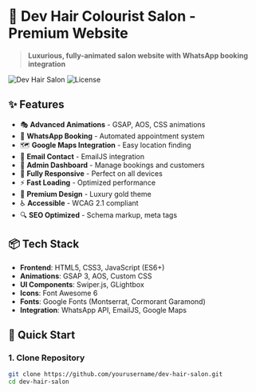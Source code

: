 # 🎨 Dev Hair Colourist Salon - Premium Website

> **Luxurious, fully-animated salon website with WhatsApp booking integration**

![Dev Hair Salon](https://img.shields.io/badge/Status-Production%20Ready-success)
![License](https://img.shields.io/badge/License-MIT-blue)

## ✨ Features

- 🎭 **Advanced Animations** - GSAP, AOS, CSS animations
- 📱 **WhatsApp Booking** - Automated appointment system
- 🗺️ **Google Maps Integration** - Easy location finding
- 📧 **Email Contact** - EmailJS integration
- 🔐 **Admin Dashboard** - Manage bookings and customers
- 📱 **Fully Responsive** - Perfect on all devices
- ⚡ **Fast Loading** - Optimized performance
- 🎨 **Premium Design** - Luxury gold theme
- ♿ **Accessible** - WCAG 2.1 compliant
- 🔍 **SEO Optimized** - Schema markup, meta tags

## 📦 Tech Stack

- **Frontend**: HTML5, CSS3, JavaScript (ES6+)
- **Animations**: GSAP 3, AOS, Custom CSS
- **UI Components**: Swiper.js, GLightbox
- **Icons**: Font Awesome 6
- **Fonts**: Google Fonts (Montserrat, Cormorant Garamond)
- **Integration**: WhatsApp API, EmailJS, Google Maps

## 🚀 Quick Start

### 1. Clone Repository

```bash
git clone https://github.com/yourusername/dev-hair-salon.git
cd dev-hair-salon
